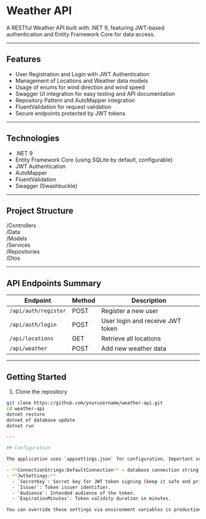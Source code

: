 # Weather API

A RESTful Weather API built with .NET 9, featuring JWT-based authentication and Entity Framework Core for data access.

---

## Features

- User Registration and Login with JWT Authentication  
- Management of Locations and Weather data models  
- Usage of enums for wind direction and wind speed  
- Swagger UI integration for easy testing and API documentation  
- Repository Pattern and AutoMapper integration  
- FluentValidation for request validation  
- Secure endpoints protected by JWT tokens

---

## Technologies

- .NET 9  
- Entity Framework Core (using SQLite by default, configurable)  
- JWT Authentication  
- AutoMapper  
- FluentValidation  
- Swagger (Swashbuckle)

---

## Project Structure

/Controllers  
/Data  
/Models  
/Services  
/Repositories  
/Dtos  

---

## API Endpoints Summary

| Endpoint              | Method | Description                        |
|-----------------------|--------|----------------------------------|
| `/api/auth/register`  | POST   | Register a new user               |
| `/api/auth/login`     | POST   | User login and receive JWT token |
| `/api/locations`      | GET    | Retrieve all locations            |
| `/api/weather`        | POST   | Add new weather data              |

---

## Getting Started

1. Clone the repository  
```bash
git clone https://github.com/yourusername/weather-api.git
cd weather-api
dotnet restore
dotnet ef database update
dotnet run

---

## Configuration

The application uses `appsettings.json` for configuration. Important settings include:

- **ConnectionStrings:DefaultConnection** — database connection string.
- **JwtSettings:**  
  - `SecretKey`: Secret key for JWT token signing (keep it safe and private).  
  - `Issuer`: Token issuer identifier.  
  - `Audience`: Intended audience of the token.  
  - `ExpirationMinutes`: Token validity duration in minutes.

You can override these settings via environment variables in production.

